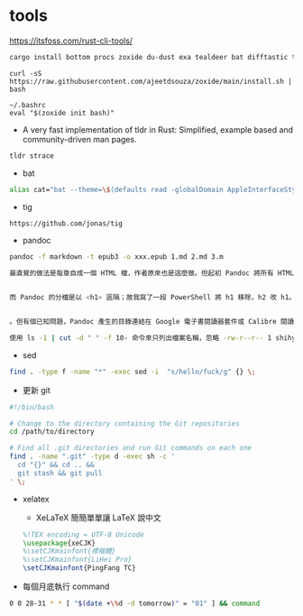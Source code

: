 # tools

https://itsfoss.com/rust-cli-tools/

```sh
cargo install bottom procs zoxide du-dust exa tealdeer bat difftastic tokei hyperfine fd-find --locked
```

```
curl -sS https://raw.githubusercontent.com/ajeetdsouza/zoxide/main/install.sh | bash

~/.bashrc
eval "$(zoxide init bash)"
```

- A very fast implementation of tldr in Rust: Simplified, example based and community-driven man pages.
```sh
tldr strace
```

- bat
```sh
alias cat="bat --theme=\$(defaults read -globalDomain AppleInterfaceStyle &> /dev/null && echo default || echo GitHub)"
```

- tig
```sh
https://github.com/jonas/tig
```

- pandoc 

```sh
pandoc -f markdown -t epub3 -o xxx.epub 1.md 2.md 3.m

最直覺的做法是每章自成一個 HTML 檔，作者原來也是這麼做。但起初 Pandoc 將所有 HTML 併成一個 ch001.xhtml (解壓 ePub 觀察到的)，研究發現是因為作者把章標題放在 <h2>，<h1> 放書名，


而 Pandoc 的分檔是以 <h1> 區隔；故我寫了一段 PowerShell 將 h1 移除，h2 改 h1。h3 改 h2，h4 改 h3，修改後 ePub 也修正為一章一個 .html


。但有個已知問題，Pandoc 產生的目錄連結在 Google 電子書閱讀器套件或 Calibre 閱讀時功能正常，點各層章節都能跳到對映位置，但在我的 Kobo Forma 閱讀器上只能跳到章 (.html 層)，無法跳到節 (.html#section-id)。
```

```sh
使用 ls -1 | cut -d " " -f 10- 命令來只列出檔案名稱，忽略 -rw-r--r-- 1 shihyu shihyu 8973 3月 13 20:06 這部分的檔案權限、所有者等詳細資訊，只顯示檔案名稱。 cut -d " " -f 10- 則是使用分割符號 " " （空格）分割每一行，選取第 10 個欄位到最後一個欄位，也就是檔案名稱。
```

- sed

```sh
find . -type f -name "*" -exec sed -i  "s/hello/fuck/g" {} \;
```

- 更新 git

```bash
#!/bin/bash

# Change to the directory containing the Git repositories
cd /path/to/directory

# Find all .git directories and run Git commands on each one
find . -name ".git" -type d -exec sh -c '
  cd "{}" && cd .. && 
  git stash && git pull
' \;
```

- xelatex

  - XeLaTeX 簡簡單單讓 LaTeX 說中文

  ```latex
  %!TEX encoding = UTF-8 Unicode
  \usepackage{xeCJK}
  %\setCJKmainfont{標楷體}
  %\setCJKmainfont{LiHei Pro}
  \setCJKmainfont{PingFang TC}
  ```
  

- 每個月底執行 command

```sh
0 0 28-31 * * [ "$(date +\%d -d tomorrow)" = "01" ] && command
```

